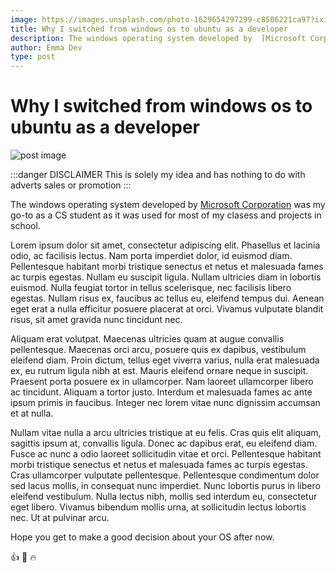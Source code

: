 ```yaml
---
image: https://images.unsplash.com/photo-1629654297299-c8506221ca97?ixid=MnwxMjA3fDB8MHxwaG90by1wYWdlfHx8fGVufDB8fHx8&ixlib=rb-1.2.1&auto=format&fit=crop&w=667&q=80
title: Why I switched from windows os to ubuntu as a developer  
description: The windows operating system developed by  [Microsoft Corporation](https://www.microsoft.com/en-ng)was my go-to as a CS student as it was used for most of my clasess and projects in school.
author: Emma Dev
type: post
---
```


# Why I switched from windows os to ubuntu as a developer 



![post image](https://images.unsplash.com/photo-1629654297299-c8506221ca97?ixid=MnwxMjA3fDB8MHxwaG90by1wYWdlfHx8fGVufDB8fHx8&ixlib=rb-1.2.1&auto=format&fit=crop&w=667&q=80)


:::danger DISCLAIMER
This is solely my idea and has nothing to do with adverts sales or promotion
:::


The windows operating system developed by  [Microsoft Corporation](https://www.microsoft.com/en-ng)
was my go-to as a CS student as it was used for most of my clasess and projects in school.

Lorem ipsum dolor sit amet, consectetur adipiscing elit. Phasellus et lacinia odio, ac facilisis lectus. Nam porta imperdiet dolor, id euismod diam. Pellentesque habitant morbi tristique senectus et netus et malesuada fames ac turpis egestas. Nullam eu suscipit ligula. Nullam ultricies diam in lobortis euismod. Nulla feugiat tortor in tellus scelerisque, nec facilisis libero egestas. Nullam risus ex, faucibus ac tellus eu, eleifend tempus dui. Aenean eget erat a nulla efficitur posuere placerat at orci. Vivamus vulputate blandit risus, sit amet gravida nunc tincidunt nec.

Aliquam erat volutpat. Maecenas ultricies quam at augue convallis pellentesque. Maecenas orci arcu, posuere quis ex dapibus, vestibulum eleifend diam. Proin dictum, tellus eget viverra varius, nulla erat malesuada ex, eu rutrum ligula nibh at est. Mauris eleifend ornare neque in suscipit. Praesent porta posuere ex in ullamcorper. Nam laoreet ullamcorper libero ac tincidunt. Aliquam a tortor justo. Interdum et malesuada fames ac ante ipsum primis in faucibus. Integer nec lorem vitae nunc dignissim accumsan et at nulla.

Nullam vitae nulla a arcu ultricies tristique at eu felis. Cras quis elit aliquam, sagittis ipsum at, convallis ligula. Donec ac dapibus erat, eu eleifend diam. Fusce ac nunc a odio laoreet sollicitudin vitae et orci. Pellentesque habitant morbi tristique senectus et netus et malesuada fames ac turpis egestas. Cras ullamcorper vulputate pellentesque. Pellentesque condimentum dolor sed lacus mollis, in consequat nunc imperdiet. Nunc lobortis purus in libero eleifend vestibulum. Nulla lectus nibh, mollis sed interdum eu, consectetur eget libero. Vivamus bibendum mollis urna, at sollicitudin lectus lobortis nec. Ut at pulvinar arcu.


Hope you get to make a good decision about your OS after now.


👍 💯 🔥


<social-share :networks="['facebook', 'twitter', 'whatsapp', 'telegram']"/>